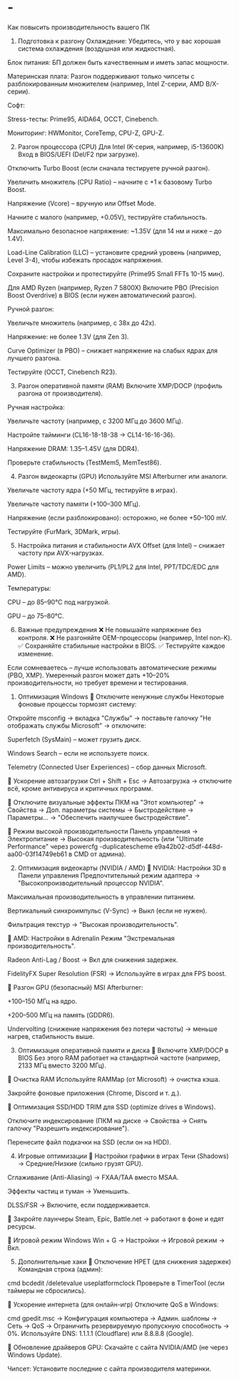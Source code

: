 # -
Как повысить производительность вашего ПК


1. Подготовка к разгону
Охлаждение: Убедитесь, что у вас хорошая система охлаждения (воздушная или жидкостная).

Блок питания: БП должен быть качественным и иметь запас мощности.

Материнская плата: Разгон поддерживают только чипсеты с разблокированным множителем (например, Intel Z-серии, AMD B/X-серии).

Софт:

Stress-тесты: Prime95, AIDA64, OCCT, Cinebench.

Мониторинг: HWMonitor, CoreTemp, CPU-Z, GPU-Z.

2. Разгон процессора (CPU)
Для Intel (K-серия, например, i5-13600K)
Вход в BIOS/UEFI (Del/F2 при загрузке).

Отключить Turbo Boost (если сначала тестируете ручной разгон).

Увеличить множитель (CPU Ratio) – начните с +1 к базовому Turbo Boost.

Напряжение (Vcore) – вручную или Offset Mode.

Начните с малого (например, +0.05V), тестируйте стабильность.

Максимально безопасное напряжение: ~1.35V (для 14 нм и ниже – до 1.4V).

Load-Line Calibration (LLC) – установите средний уровень (например, Level 3-4), чтобы избежать просадок напряжения.

Сохраните настройки и протестируйте (Prime95 Small FFTs 10-15 мин).

Для AMD Ryzen (например, Ryzen 7 5800X)
Включите PBO (Precision Boost Overdrive) в BIOS (если нужен автоматический разгон).

Ручной разгон:

Увеличьте множитель (например, с 38x до 42x).

Напряжение: не более 1.3V (для Zen 3).

Curve Optimizer (в PBO) – снижает напряжение на слабых ядрах для лучшего разгона.

Тестируйте (OCCT, Cinebench R23).

3. Разгон оперативной памяти (RAM)
Включите XMP/DOCP (профиль разгона от производителя).

Ручная настройка:

Увеличьте частоту (например, с 3200 МГц до 3600 МГц).

Настройте тайминги (CL16-18-18-38 → CL14-16-16-36).

Напряжение DRAM: 1.35–1.45V (для DDR4).

Проверьте стабильность (TestMem5, MemTest86).

4. Разгон видеокарты (GPU)
Используйте MSI Afterburner или аналоги.

Увеличьте частоту ядра (+50 МГц, тестируйте в играх).

Увеличьте частоту памяти (+100–300 МГц).

Напряжение (если разблокировано): осторожно, не более +50–100 mV.

Тестируйте (FurMark, 3DMark, игры).

5. Настройка питания и стабильности
AVX Offset (для Intel) – снижает частоту при AVX-нагрузках.

Power Limits – можно увеличить (PL1/PL2 для Intel, PPT/TDC/EDC для AMD).

Температуры:

CPU – до 85–90°C под нагрузкой.

GPU – до 75–80°C.

6. Важные предупреждения
❌ Не повышайте напряжение без контроля.
❌ Не разгоняйте OEM-процессоры (например, Intel non-K).
✅ Сохраняйте стабильные настройки в BIOS.
✅ Тестируйте каждое изменение.

Если сомневаетесь – лучше использовать автоматические режимы (PBO, XMP). Умеренный разгон может дать +10–20% производительности, но требует времени и тестирования.


1. Оптимизация Windows
🔹 Отключите ненужные службы
Некоторые фоновые процессы тормозят систему:

Откройте msconfig → вкладка "Службы" → поставьте галочку "Не отображать службы Microsoft" → отключите:

Superfetch (SysMain) – может грузить диск.

Windows Search – если не используете поиск.

Telemetry (Connected User Experiences) – сбор данных Microsoft.

🔹 Ускорение автозагрузки
Ctrl + Shift + Esc → Автозагрузка → отключите всё, кроме антивируса и критичных программ.

🔹 Отключите визуальные эффекты
ПКМ на "Этот компьютер" → Свойства → Доп. параметры системы → Быстродействие → Параметры… → "Обеспечить наилучшее быстродействие".

🔹 Режим высокой производительности
Панель управления → Электропитание → Высокая производительность (или "Ultimate Performance" через powercfg -duplicatescheme e9a42b02-d5df-448d-aa00-03f14749eb61 в CMD от админа).

2. Оптимизация видеокарты (NVIDIA / AMD)
🔹 NVIDIA: Настройки 3D в Панели управления
Предпочтительный режим адаптера → "Высокопроизводительный процессор NVIDIA".

Максимальная производительность в управлении питанием.

Вертикальный синхроимпульс (V-Sync) → Выкл (если не нужен).

Фильтрация текстур → "Высокая производительность".

🔹 AMD: Настройки в Adrenalin
Режим "Экстремальная производительность".

Radeon Anti-Lag / Boost → Вкл для снижения задержек.

FidelityFX Super Resolution (FSR) → Используйте в играх для FPS boost.

🔹 Разгон GPU (безопасный)
MSI Afterburner:

+100–150 МГц на ядро.

+200–500 МГц на память (GDDR6).

Undervolting (снижение напряжения без потери частоты) → меньше нагрев, стабильность выше.

3. Оптимизация оперативной памяти и диска
🔹 Включите XMP/DOCP в BIOS
Без этого RAM работает на стандартной частоте (например, 2133 МГц вместо 3200 МГц).

🔹 Очистка RAM
Используйте RAMMap (от Microsoft) → очистка кэша.

Закройте фоновые приложения (Chrome, Discord и т. д.).

🔹 Оптимизация SSD/HDD
TRIM для SSD (optimize drives в Windows).

Отключите индексирование (ПКМ на диске → Свойства → Снять галочку "Разрешить индексирование").

Перенесите файл подкачки на SSD (если он на HDD).

4. Игровые оптимизации
🔹 Настройки графики в играх
Тени (Shadows) → Средние/Низкие (сильно грузят GPU).

Сглаживание (Anti-Aliasing) → FXAA/TAA вместо MSAA.

Эффекты частиц и туман → Уменьшить.

DLSS/FSR → Включите, если поддерживается.

🔹 Закройте лаунчеры
Steam, Epic, Battle.net → работают в фоне и едят ресурсы.

🔹 Игровой режим Windows
Win + G → Настройки → Игровой режим → Вкл.

5. Дополнительные хаки
🔹 Отключение HPET (для снижения задержек)
Командная строка (админ):

cmd
bcdedit /deletevalue useplatformclock
Проверьте в TimerTool (если таймеры не сбросились).

🔹 Ускорение интернета (для онлайн-игр)
Отключите QoS в Windows:

cmd
gpedit.msc → Конфигурация компьютера → Админ. шаблоны → Сеть → QoS → Ограничить резервируемую пропускную способность → 0%.
Используйте DNS: 1.1.1.1 (Cloudflare) или 8.8.8.8 (Google).

🔹 Обновление драйверов
GPU: Скачайте с сайта NVIDIA/AMD (не через Windows Update).

Чипсет: Установите последние с сайта производителя материнки.

